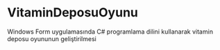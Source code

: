# VitaminDeposuOyunu
Windows Form uygulamasında C# programlama dilini kullanarak vitamin deposu oyununun geliştirilmesi
